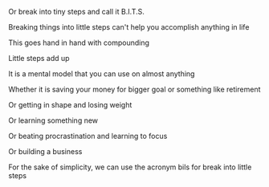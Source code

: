 Or break into tiny steps and call it B.I.T.S.

Breaking things into little steps can't help you accomplish anything in life

This goes hand in hand with compounding

Little steps add up

It is a mental model that you can use on almost anything

Whether it is saving your money for bigger goal or something like retirement

Or getting in shape and losing weight

Or learning something new

Or beating procrastination and learning to focus

Or building a business

For the sake of simplicity, we can use the acronym bils for break into little steps